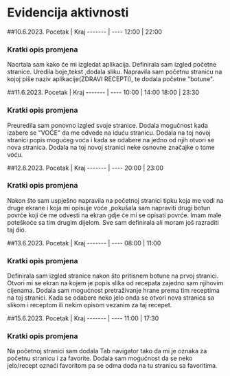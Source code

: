 # Evidencija aktivnosti
##10.6.2023.
Pocetak | Kraj
------- | ----
12:00  | 22:00
### Kratki opis promjena
Nacrtala sam kako će mi izgledat aplikacija.
Definirala sam izgled početne stranice.
Uredila boje,tekst ,dodala sliku.
Napravila sam početnu stranicu na kojoj piše naziv aplikacije(ZDRAVI RECEPTI), te dodala početne "botune".

##11.6.2023.
Pocetak | Kraj
------- | ----
10:00  | 14:00
18:00  | 23:30
### Kratki opis promjena
Preuredila sam ponovno izgled svoje stranice.
Dodala mogučnost kada izabere se "VOĆE" da me odvede na iduću stranicu.
Dodala na toj novoj stranici popis mogućeg voća i kada se odabere na jedno od njih otvori se nova stranica.
Dodala na toj novoj stranici neke osnovne značajke o tome voću.

##12.6.2023.
Pocetak | Kraj
------- | ----
20:00  | 23:00

### Kratki opis promjena
Nakon što sam uspješno napravila na početnoj stranici tipku koja me vodi na druge ekrane i koja mi opisuje voće ,pokušala sam napraviti drugi botun povrće koji će me odvesti na ekran gdje će mi se opisati povrće.
Imam male poteškoće sa tim drugim dijelom. 
Sve sam definirala ali moram još razraditi taj dio.

##13.6.2023.
Pocetak | Kraj
------- | ----
08:00  | 11:00

### Kratki opis promjena
Definirala sam izgled stranice nakon što pritisnem botune na prvoj stranici. 
Otvori mi se ekran na kojem je popis slika od recepata zajedno sam njihovim cijenama.
Dodala sam mogućnost pretraživanje hrane prema tim receptima na toj stranici.
Kada se odabere neko jelo onda se otvori nova stranica sa slikom i receptom ili nekim opisom vezanim za taj recepet.

##15.6.2023.
Pocetak | Kraj
------- | ----
11:00  | 17:30

### Kratki opis promjena
Na početnoj stranici sam dodala Tab navigator tako da mi je oznaka za početnu stranicu i za favorite.
Dodala sam mogućnost da se neko jelo/recept oznaći favoritom pa se odma doda na tu stranicu sa favoritima.
